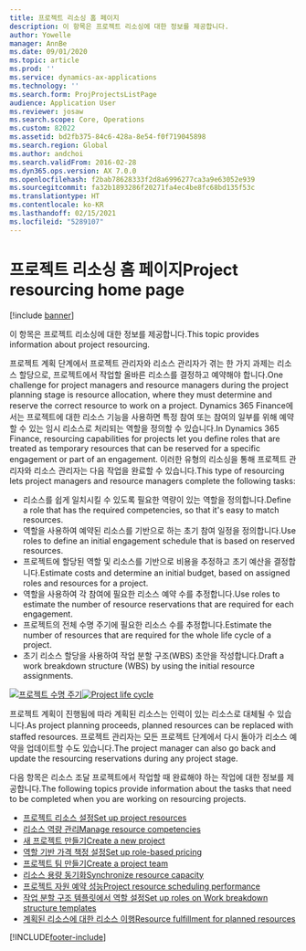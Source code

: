 ```yaml
---
title: 프로젝트 리소싱 홈 페이지
description: 이 항목은 프로젝트 리소싱에 대한 정보를 제공합니다.
author: Yowelle
manager: AnnBe
ms.date: 09/01/2020
ms.topic: article
ms.prod: ''
ms.service: dynamics-ax-applications
ms.technology: ''
ms.search.form: ProjProjectsListPage
audience: Application User
ms.reviewer: josaw
ms.search.scope: Core, Operations
ms.custom: 82022
ms.assetid: bd2fb375-84c6-428a-8e54-f0f719045898
ms.search.region: Global
ms.author: andchoi
ms.search.validFrom: 2016-02-28
ms.dyn365.ops.version: AX 7.0.0
ms.openlocfilehash: f2bab78628333f2d8a6996277ca3a9e63052e939
ms.sourcegitcommit: fa32b1893286f20271fa4ec4be8fc68bd135f53c
ms.translationtype: HT
ms.contentlocale: ko-KR
ms.lasthandoff: 02/15/2021
ms.locfileid: "5289107"
---
```

# <a name="project-resourcing-home-page"></a><span data-ttu-id="d1e98-103">프로젝트 리소싱 홈 페이지</span><span class="sxs-lookup"><span data-stu-id="d1e98-103">Project resourcing home page</span></span>

[!include [banner](../includes/banner.md)]

<span data-ttu-id="d1e98-104">이 항목은 프로젝트 리소싱에 대한 정보를 제공합니다.</span><span class="sxs-lookup"><span data-stu-id="d1e98-104">This topic provides information about project resourcing.</span></span>

<span data-ttu-id="d1e98-105">프로젝트 계획 단계에서 프로젝트 관리자와 리소스 관리자가 겪는 한 가지 과제는 리소스 할당으로, 프로젝트에서 작업할 올바른 리소스를 결정하고 예약해야 합니다.</span><span class="sxs-lookup"><span data-stu-id="d1e98-105">One challenge for project managers and resource managers during the project planning stage is resource allocation, where they must determine and reserve the correct resource to work on a project.</span></span> <span data-ttu-id="d1e98-106">Dynamics 365 Finance에서는 프로젝트에 대한 리소스 기능을 사용하면 특정 참여 또는 참여의 일부를 위해 예약할 수 있는 임시 리소스로 처리되는 역할을 정의할 수 있습니다.</span><span class="sxs-lookup"><span data-stu-id="d1e98-106">In Dynamics 365 Finance, resourcing capabilities for projects let you define roles that are treated as temporary resources that can be reserved for a specific engagement or part of an engagement.</span></span> <span data-ttu-id="d1e98-107">이러한 유형의 리소싱을 통해 프로젝트 관리자와 리소스 관리자는 다음 작업을 완료할 수 있습니다.</span><span class="sxs-lookup"><span data-stu-id="d1e98-107">This type of resourcing lets project managers and resource managers complete the following tasks:</span></span>

- <span data-ttu-id="d1e98-108">리소스를 쉽게 일치시킬 수 있도록 필요한 역량이 있는 역할을 정의합니다.</span><span class="sxs-lookup"><span data-stu-id="d1e98-108">Define a role that has the required competencies, so that it's easy to match resources.</span></span>
- <span data-ttu-id="d1e98-109">역할을 사용하여 예약된 리소스를 기반으로 하는 초기 참여 일정을 정의합니다.</span><span class="sxs-lookup"><span data-stu-id="d1e98-109">Use roles to define an initial engagement schedule that is based on reserved resources.</span></span>
- <span data-ttu-id="d1e98-110">프로젝트에 할당된 역할 및 리소스를 기반으로 비용을 추정하고 초기 예산을 결정합니다.</span><span class="sxs-lookup"><span data-stu-id="d1e98-110">Estimate costs and determine an initial budget, based on assigned roles and resources for a project.</span></span>
- <span data-ttu-id="d1e98-111">역할을 사용하여 각 참여에 필요한 리소스 예약 수를 추정합니다.</span><span class="sxs-lookup"><span data-stu-id="d1e98-111">Use roles to estimate the number of resource reservations that are required for each engagement.</span></span>
- <span data-ttu-id="d1e98-112">프로젝트의 전체 수명 주기에 필요한 리소스 수를 추정합니다.</span><span class="sxs-lookup"><span data-stu-id="d1e98-112">Estimate the number of resources that are required for the whole life cycle of a project.</span></span>
- <span data-ttu-id="d1e98-113">초기 리소스 할당을 사용하여 작업 분할 구조(WBS) 초안을 작성합니다.</span><span class="sxs-lookup"><span data-stu-id="d1e98-113">Draft a work breakdown structure (WBS) by using the initial resource assignments.</span></span>

<span data-ttu-id="d1e98-114">[![프로젝트 수명 주기](./media/projectresourcing02-1024x812.jpg)](./media/projectresourcing02.jpg)</span><span class="sxs-lookup"><span data-stu-id="d1e98-114">[![Project life cycle](./media/projectresourcing02-1024x812.jpg)](./media/projectresourcing02.jpg)</span></span>

<span data-ttu-id="d1e98-115">프로젝트 계획이 진행됨에 따라 계획된 리소스는 인력이 있는 리소스로 대체될 수 있습니다.</span><span class="sxs-lookup"><span data-stu-id="d1e98-115">As project planning proceeds, planned resources can be replaced with staffed resources.</span></span> <span data-ttu-id="d1e98-116">프로젝트 관리자는 모든 프로젝트 단계에서 다시 돌아가 리소스 예약을 업데이트할 수도 있습니다.</span><span class="sxs-lookup"><span data-stu-id="d1e98-116">The project manager can also go back and update the resourcing reservations during any project stage.</span></span>

<span data-ttu-id="d1e98-117">다음 항목은 리소스 조달 프로젝트에서 작업할 때 완료해야 하는 작업에 대한 정보를 제공합니다.</span><span class="sxs-lookup"><span data-stu-id="d1e98-117">The following topics provide information about the tasks that need to be completed when you are working on resourcing projects.</span></span>

- [<span data-ttu-id="d1e98-118">프로젝트 리소스 설정</span><span class="sxs-lookup"><span data-stu-id="d1e98-118">Set up project resources</span></span>](set-up-project-resources.md)
- [<span data-ttu-id="d1e98-119">리소스 역량 관리</span><span class="sxs-lookup"><span data-stu-id="d1e98-119">Manage resource competencies</span></span>](manage-resource-competencies.md)
- [<span data-ttu-id="d1e98-120">새 프로젝트 만들기</span><span class="sxs-lookup"><span data-stu-id="d1e98-120">Create a new project</span></span>](create-new-project.md)
- [<span data-ttu-id="d1e98-121">역할 기반 가격 책정 설정</span><span class="sxs-lookup"><span data-stu-id="d1e98-121">Set up role-based pricing</span></span>](set-up-role-based-pricing.md)
- [<span data-ttu-id="d1e98-122">프로젝트 팀 만들기</span><span class="sxs-lookup"><span data-stu-id="d1e98-122">Create a project team</span></span>](create-project-team.md)
- [<span data-ttu-id="d1e98-123">리소스 용량 동기화</span><span class="sxs-lookup"><span data-stu-id="d1e98-123">Synchronize resource capacity</span></span>](synchronize-resource-capacity.md)
- [<span data-ttu-id="d1e98-124">프로젝트 자원 예약 성능</span><span class="sxs-lookup"><span data-stu-id="d1e98-124">Project resource scheduling performance</span></span>](project-scheduling-performance.md)
- [<span data-ttu-id="d1e98-125">작업 분할 구조 템플릿에서 역할 설정</span><span class="sxs-lookup"><span data-stu-id="d1e98-125">Set up roles on Work breakdown structure templates</span></span>](set-up-roles-wbs-template.md)
- [<span data-ttu-id="d1e98-126">계획된 리소스에 대한 리소스 이행</span><span class="sxs-lookup"><span data-stu-id="d1e98-126">Resource fulfillment for planned resources</span></span>](resource-fulfillment-planned-resources.md)


[!INCLUDE[footer-include](../includes/footer-banner.md)]